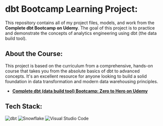 # dbt Bootcamp Learning Project:

This repository contains all of my project files, models, and work from the **Complete dbt Bootcamp on Udemy**. The goal of this project is to practice and demonstrate the concepts of analytics engineering using dbt (the data build tool).

## About the Course:

This project is based on the curriculum from a comprehensive, hands-on course that takes you from the absolute basics of dbt to advanced concepts. It's an excellent resource for anyone looking to build a solid foundation in data transformation and modern data warehousing principles.

- **[Complete dbt (data build tool) Bootcamp: Zero to Hero on Udemy](https://udemy.com/course/complete-dbt-data-build-tool-bootcamp-zero-to-hero-learn-dbt/)**

## Tech Stack:

![dbt](https://img.shields.io/badge/dbt--core-FF694B?style=for-the-badge&logo=dbt&logoColor=white)
![Snowflake](https://img.shields.io/badge/Snowflake-2C9DCB?style=for-the-badge&logo=Snowflake&logoColor=white)
![Visual Studio Code](https://img.shields.io/badge/Visual_Studio_Code-007ACC?style=for-the-badge&logo=visual-studio-code&logoColor=white)
